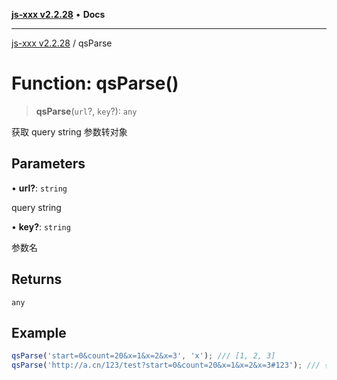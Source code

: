 [**js-xxx v2.2.28**](../README.md) • **Docs**

***

[js-xxx v2.2.28](../README.md) / qsParse

# Function: qsParse()

> **qsParse**(`url`?, `key`?): `any`

获取 query string 参数转对象

## Parameters

• **url?**: `string`

query string

• **key?**: `string`

参数名

## Returns

`any`

## Example

```ts
qsParse('start=0&count=20&x=1&x=2&x=3', 'x'); /// [1, 2, 3]
qsParse('http://a.cn/123/test?start=0&count=20&x=1&x=2&x=3#123'); /// { start: '0', count: '20', x: [1, 2, 3], '#': 123, '_': 'test', '/': 'test?start=0&count=20&x=1&x=2&x=3#123' }
```
